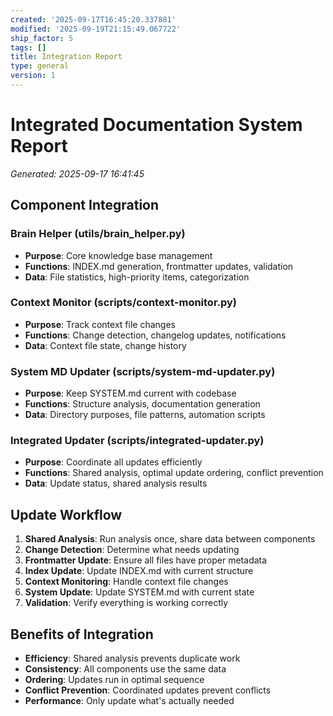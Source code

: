 ```yaml
---
created: '2025-09-17T16:45:20.337881'
modified: '2025-09-19T21:15:49.067722'
ship_factor: 5
tags: []
title: Integration Report
type: general
version: 1
---
```


# Integrated Documentation System Report
*Generated: 2025-09-17 16:41:45*

## Component Integration

### Brain Helper (utils/brain_helper.py)
- **Purpose**: Core knowledge base management
- **Functions**: INDEX.md generation, frontmatter updates, validation
- **Data**: File statistics, high-priority items, categorization

### Context Monitor (scripts/context-monitor.py)
- **Purpose**: Track context file changes
- **Functions**: Change detection, changelog updates, notifications
- **Data**: Context file state, change history

### System MD Updater (scripts/system-md-updater.py)
- **Purpose**: Keep SYSTEM.md current with codebase
- **Functions**: Structure analysis, documentation generation
- **Data**: Directory purposes, file patterns, automation scripts

### Integrated Updater (scripts/integrated-updater.py)
- **Purpose**: Coordinate all updates efficiently
- **Functions**: Shared analysis, optimal update ordering, conflict prevention
- **Data**: Update status, shared analysis results

## Update Workflow

1. **Shared Analysis**: Run analysis once, share data between components
2. **Change Detection**: Determine what needs updating
3. **Frontmatter Update**: Ensure all files have proper metadata
4. **Index Update**: Update INDEX.md with current structure
5. **Context Monitoring**: Handle context file changes
6. **System Update**: Update SYSTEM.md with current state
7. **Validation**: Verify everything is working correctly

## Benefits of Integration

- **Efficiency**: Shared analysis prevents duplicate work
- **Consistency**: All components use the same data
- **Ordering**: Updates run in optimal sequence
- **Conflict Prevention**: Coordinated updates prevent conflicts
- **Performance**: Only update what's actually needed